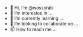 - 👋 Hi, I’m @wosscrab
- 👀 I’m interested in ...
- 🌱 I’m currently learning ...
- 💞️ I’m looking to collaborate on ...
- 📫 How to reach me ...

<!---
wosscrab/wosscrab is a ✨ special ✨ repository because its `README.md` (this file) appears on your GitHub profile.
You can click the Preview link to take a look at your changes.
--->
